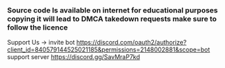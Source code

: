 ### Source code Is available on internet for educational purposes copying it will lead to DMCA takedown requests make sure to follow the licence 














Support Us -> 
invite bot https://discord.com/oauth2/authorize?client_id=840579144525021185&permissions=2148002881&scope=bot
support server https://discord.gg/SavMraP7kd
